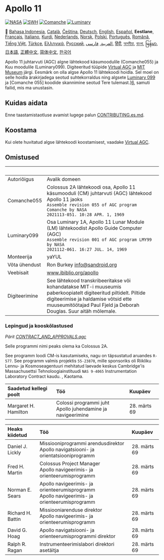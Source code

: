 # Apollo 11

[![NASA][1]][2]
[![SWH]][SWH_URL]
[![Comanche]][ComancheMilestone]
[![Luminary]][LuminaryMilestone]

🎌
[Bahasa Indonesia][ID],
[Català][CA],
[Čeština][CZ],
[Deutsch][DE],
[English][EN],
[Español][ES],
**Eestlane**,
[Français][FR],
[Italiano][IT],
[Kurdi][KU],
[Nederlands][NL],
[Norsk][NO],
[Polski][PL],
[Português][PT_BR],
[Română][RO],
[Tiếng Việt][VI],
[Türkçe][TR],
[Ελληνικά][GR],
[Русский][RU],
[العربية][AR],
[فارسی][FA],
[हिंदी][HI_IN],
[অসমীয়া][AS_IN],
[বাংলা][BD_BN],
[မြန်မာ][MM],
[日本語][JA],
[正體中文][ZH_TW],
[简体中文][ZH_CN],
[한국어][KO_KR]

[AR]:README.ar.md
[AS_IN]:README.as_in.md
[BD_BN]:README.bd_bn.md
[CA]:README.ca.md
[CZ]:README.cz.md
[DE]:README.de.md
[EN]:README.md
[ET]:README.et.md
[ES]:README.es.md
[FA]:README.fa.md
[FR]:README.fr.md
[GR]:README.gr.md
[HI_IN]:README.hi_in.md
[ID]:README.id.md
[IT]:README.it.md
[JA]:README.ja.md
[KO_KR]:README.ko_kr.md
[KU]:README.ku.md
[LT]:README.lt.md
[MM]:README.mm.md
[NL]:README.nl.md
[NO]:README.no.md
[PL]:README.pl.md
[PT_BR]:README.pt_br.md
[RO]:README.ro.md
[RU]:README.ru.md
[TR]:README.tr.md
[VI]:README.vi.md
[ZH_CN]:README.zh_cn.md
[ZH_TW]:README.zh_tw.md

Apollo 11 juhtarvuti (AGC) algne lähtekood käsumoodulile (Comanche055) ja Kuu moodulile (Luminary099). 
Digiteeritud tüüpide [Virtual AGC][3] ja [MIT Museum][4] järgi. Eesmärk on olla algse Apollo 11 lähtekoodi hoidla. Sel moel on selle hoidla ärakirjadega seotud suhtekorraldus ning algsete [Luminary 099][5] ja [Comanche 055] koodide skannimine seotud Tere tulemast.][6], samuti failid, mis ma unustasin.

## Kuidas aidata

Enne taastamistaotluse avamist lugege palun [CONTRIBUTING.es.md][7].

## Koostama

Kui olete huvitatud algse lähtekoodi koostamisest, vaadake [Virtual AGC][8].

## Omistused

&nbsp;            | &nbsp;
:---------------- | :-----
Autoriõigus       | Avalik domeen
Comanche055       | Colossus 2A lähtekoodi osa, Apollo 11 käsumooduli (CM) juhtarvuti (AGC) lähtekood Apollo 11 jaoks<br>`Assemble revision 055 of AGC program Comanche by NASA`<br>`2021113-051. 10:28 APR. 1, 1969`
Luminary099       | Osa Luminary 1A, Apollo 11 Lunar Module (LM) lähtekoodist Apollo Guide Computer (AGC)<br>`Assemble revision 001 of AGC program LMY99 by NASA`<br>`2021112-061. 16:27 JUL. 14, 1969`
Monteerija        | yaYUL
Võta ühendust     | Ron Burkey <info@sandroid.org>
Veebisait         | www.ibiblio.org/apollo
Digiteerimine     | See lähtekood transkribeeritakse või kohandatakse MIT-i muuseumis paberkoopiatelt digiteeritud piltidelt. Piltide digiteerimise ja haldamise võtsid ette muuseumitöötajad Paul Fjeld ja Deborah Douglas. Suur aitäh mõlemale.

### Lepingud ja kooskõlastused

*Pärit [CONTRACT_AND_APPROVALS.agc]*

Selle programmi nimi peaks olema ka Colossus 2A.

See programm loodi CM-is kasutamiseks, nagu on täpsustatud aruandes `R-577`. See programm valmis projektis `55-23870`, mille sponsoriks oli Riikliku Lennu- ja Kosmoseagentuuri mehitatud laevade keskus Cambridge'is Massachusettsi Tehnoloogiainstituudi `NAS 9-4065` Instrumentation Laboratory Contract kaudu. , Kaotama.

Saadetud kellegi poolt  | Töö | Kuupäev
:-----------------------| :-- | :----
Margaret H. Hamilton    | Colossi programmi juht <br> Apollo juhendamine ja navigeerimine | 28. märts 69

Heaks kiidetud          | Töö | Kuupäev
:-----------------------| :-- | :----
Daniel J. Lickly  | Missiooniprogrammi arendusdirektor <br> Apollo navigatsiooni- ja orientatsiooniprogramm | 28. märts 69
Fred H. Martin    | Colossus Project Manager <br> Apollo navigeerimis- ja orienteerumisprogramm | 28. märts 69
Norman E. Sears   | Apollo navigeerimis- ja orienteerumisprogramm <br> Apollo navigeerimis- ja orienteerumisprogramm | 28. märts 69
Richard H. Battin | Missiooniarenduse direktor <br> Apollo navigeerimis- ja orienteerumisprogramm | 28. märts 69
David G. Hoag     | Apollo navigatsiooni- ja orienteerumisprogrammi direktor | 28. märts 69
Ralph R. Ragan    | Instrumenteerimislabori direktori asetäitja | 28. märts 69

[CONTRACT_AND_APPROVALS.agc]:https://github.com/chrislgarry/Apollo-11/blob/master/Comanche055/CONTRACT_AND_APPROVALS.agc
[1]:https://flat.badgen.net/badge/NASA/Mission%20Overview/0B3D91
[2]:https://www.nasa.gov/mission_pages/apollo/missions/apollo11.html
[3]:http://www.ibiblio.org/apollo/
[4]:http://web.mit.edu/museum/
[5]:http://www.ibiblio.org/apollo/ScansForConversion/Luminary099/
[6]:http://www.ibiblio.org/apollo/ScansForConversion/Comanche055/
[7]:https://github.com/chrislgarry/Apollo-11/blob/master/CONTRIBUTING.es.md
[8]:https://github.com/rburkey2005/virtualagc
[SWH]:https://flat.badgen.net/badge/Software%20Heritage/Archive/0B3D91
[SWH_URL]:https://archive.softwareheritage.org/browse/origin/https://github.com/chrislgarry/Apollo-11/
[Comanche]:https://flat.badgen.net/github/milestones/chrislgarry/Apollo-11/1
[ComancheMilestone]:https://github.com/chrislgarry/Apollo-11/milestone/1
[Luminary]:https://flat.badgen.net/github/milestones/chrislgarry/Apollo-11/2
[LuminaryMilestone]:https://github.com/chrislgarry/Apollo-11/milestone/2

